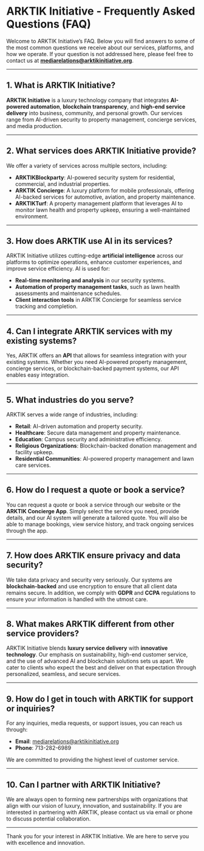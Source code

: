 
# ARKTIK Initiative - Frequently Asked Questions (FAQ)

Welcome to ARKTIK Initiative’s FAQ. Below you will find answers to some of the most common questions we receive about our services, platforms, and how we operate. If your question is not addressed here, please feel free to contact us at **mediarelations@arktikinitiative.org**.

---

## 1. What is ARKTIK Initiative?

**ARKTIK Initiative** is a luxury technology company that integrates **AI-powered automation**, **blockchain transparency**, and **high-end service delivery** into business, community, and personal growth. Our services range from AI-driven security to property management, concierge services, and media production.

---

## 2. What services does ARKTIK Initiative provide?

We offer a variety of services across multiple sectors, including:
- **ARKTIKBlockparty**: AI-powered security system for residential, commercial, and industrial properties.
- **ARKTIK Concierge**: A luxury platform for mobile professionals, offering AI-backed services for automotive, aviation, and property maintenance.
- **ARKTIKTurf**: A property management platform that leverages AI to monitor lawn health and property upkeep, ensuring a well-maintained environment.

---

## 3. How does ARKTIK use AI in its services?

ARKTIK Initiative utilizes cutting-edge **artificial intelligence** across our platforms to optimize operations, enhance customer experiences, and improve service efficiency. AI is used for:
- **Real-time monitoring and analysis** in our security systems.
- **Automation of property management tasks**, such as lawn health assessments and maintenance schedules.
- **Client interaction tools** in ARKTIK Concierge for seamless service tracking and completion.

---

## 4. Can I integrate ARKTIK services with my existing systems?

Yes, ARKTIK offers an **API** that allows for seamless integration with your existing systems. Whether you need AI-powered property management, concierge services, or blockchain-backed payment systems, our API enables easy integration.

---

## 5. What industries do you serve?

ARKTIK serves a wide range of industries, including:
- **Retail**: AI-driven automation and property security.
- **Healthcare**: Secure data management and property maintenance.
- **Education**: Campus security and administrative efficiency.
- **Religious Organizations**: Blockchain-backed donation management and facility upkeep.
- **Residential Communities**: AI-powered property management and lawn care services.

---

## 6. How do I request a quote or book a service?

You can request a quote or book a service through our website or the **ARKTIK Concierge App**. Simply select the service you need, provide details, and our AI system will generate a tailored quote. You will also be able to manage bookings, view service history, and track ongoing services through the app.

---

## 7. How does ARKTIK ensure privacy and data security?

We take data privacy and security very seriously. Our systems are **blockchain-backed** and use encryption to ensure that all client data remains secure. In addition, we comply with **GDPR** and **CCPA** regulations to ensure your information is handled with the utmost care.

---

## 8. What makes ARKTIK different from other service providers?

ARKTIK Initiative blends **luxury service delivery** with **innovative technology**. Our emphasis on sustainability, high-end customer service, and the use of advanced AI and blockchain solutions sets us apart. We cater to clients who expect the best and deliver on that expectation through personalized, seamless, and secure services.

---

## 9. How do I get in touch with ARKTIK for support or inquiries?

For any inquiries, media requests, or support issues, you can reach us through:
- **Email**: mediarelations@arktikinitiative.org
- **Phone**: 713-282-6989

We are committed to providing the highest level of customer service.

---

## 10. Can I partner with ARKTIK Initiative?

We are always open to forming new partnerships with organizations that align with our vision of luxury, innovation, and sustainability. If you are interested in partnering with ARKTIK, please contact us via email or phone to discuss potential collaboration.

---

Thank you for your interest in ARKTIK Initiative. We are here to serve you with excellence and innovation.
